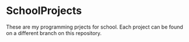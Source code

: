 # SchoolProjects
These are my programming prjects for school.
Each project can be found on a different branch on this repository.
